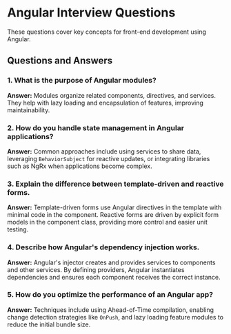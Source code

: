 # Angular Interview Questions

These questions cover key concepts for front-end development using Angular.

## Questions and Answers

### 1. What is the purpose of Angular modules?
**Answer:** Modules organize related components, directives, and services. They help with lazy loading and encapsulation of features, improving maintainability.

### 2. How do you handle state management in Angular applications?
**Answer:** Common approaches include using services to share data, leveraging `BehaviorSubject` for reactive updates, or integrating libraries such as NgRx when applications become complex.

### 3. Explain the difference between template-driven and reactive forms.
**Answer:** Template-driven forms use Angular directives in the template with minimal code in the component. Reactive forms are driven by explicit form models in the component class, providing more control and easier unit testing.

### 4. Describe how Angular's dependency injection works.
**Answer:** Angular's injector creates and provides services to components and other services. By defining providers, Angular instantiates dependencies and ensures each component receives the correct instance.

### 5. How do you optimize the performance of an Angular app?
**Answer:** Techniques include using Ahead-of-Time compilation, enabling change detection strategies like `OnPush`, and lazy loading feature modules to reduce the initial bundle size.
